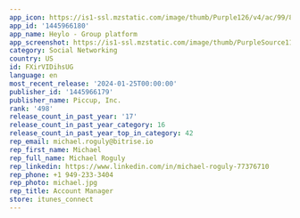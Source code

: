 ```yaml
---
app_icon: https://is1-ssl.mzstatic.com/image/thumb/Purple126/v4/ac/99/84/ac998466-de0d-1de7-4ba0-b8daa9e704d0/AppIcon-0-0-1x_U007emarketing-0-7-0-85-220.png/1024x1024bb.png
app_id: '1445966180'
app_name: Heylo - Group platform
app_screenshot: https://is1-ssl.mzstatic.com/image/thumb/PurpleSource116/v4/9c/98/f3/9c98f33d-df8e-f7d6-3d87-4fb8a65ad308/226fb1cd-1ad9-4aab-b393-17a3004aa4b3_1.png/1242x2208bb.png
category: Social Networking
country: US
id: FXirVIDihsUG
language: en
most_recent_release: '2024-01-25T00:00:00'
publisher_id: '1445966179'
publisher_name: Piccup, Inc.
rank: '498'
release_count_in_past_year: '17'
release_count_in_past_year_category: 16
release_count_in_past_year_top_in_category: 42
rep_email: michael.roguly@bitrise.io
rep_first_name: Michael
rep_full_name: Michael Roguly
rep_linkedin: https://www.linkedin.com/in/michael-roguly-77376710
rep_phone: +1 949-233-3404
rep_photo: michael.jpg
rep_title: Account Manager
store: itunes_connect
---
```

